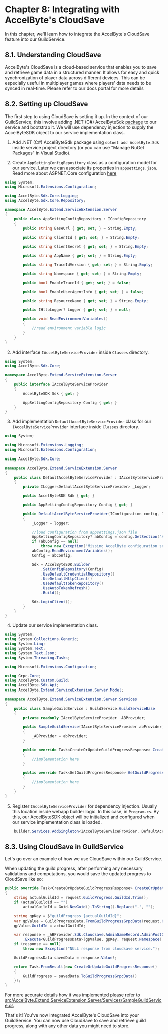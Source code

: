 # Chapter 8: Integrating with AccelByte's CloudSave

In this chapter, we'll learn how to integrate the AccelByte's CloudSave feature into our GuildService.

## 8.1. Understanding CloudSave

AccelByte's CloudSave is a cloud-based service that enables you to save and retrieve game data in 
a structured manner. It allows for easy and quick synchronization of player data across different 
devices. This can be especially useful in multiplayer games where players' data needs to be synced 
in real-time. Please refer to our docs portal for more details

## 8.2. Setting up CloudSave

The first step to using CloudSave is setting it up. 
In the context of our GuildService, this involve adding .NET (C#) AccelByteSdk [package](https://www.nuget.org/packages/AccelByte.Sdk/) to our service and bootstrap it.
We will use dependency injection to supply the AccelByteSDK object to our service implementation class.

1. Add .NET (C#) AccelByteSdk package using `dotnet add AccelByte.Sdk` inside service project directory (or you can use "Manage NuGet Packages" in Visual Studio).

2. Create `AppSettingConfigRepository` class as a configuration model for our service. Later we can associate its properties in `appsettings.json`. Read more about ASPNET.Core configuration [here](https://learn.microsoft.com/en-us/aspnet/core/fundamentals/configuration/?view=aspnetcore-6.0)
```csharp
using System;
using Microsoft.Extensions.Configuration;

using AccelByte.Sdk.Core.Logging;
using AccelByte.Sdk.Core.Repository;

namespace AccelByte.Extend.ServiceExtension.Server
{
    public class AppSettingConfigRepository : IConfigRepository
    {
        public string BaseUrl { get; set; } = String.Empty;

        public string ClientId { get; set; } = String.Empty;

        public string ClientSecret { get; set; } = String.Empty;

        public string AppName { get; set; } = String.Empty;

        public string TraceIdVersion { get; set; } = String.Empty;

        public string Namespace { get; set; } = String.Empty;

        public bool EnableTraceId { get; set; } = false;

        public bool EnableUserAgentInfo { get; set; } = false;

        public string ResourceName { get; set; } = String.Empty;

        public IHttpLogger? Logger { get; set; } = null;

        public void ReadEnvironmentVariables()
        {
            //read environment variable logic
        }
    }
}
```

2. Add interface `IAccelByteServiceProvider` inside `Classes` directory.
```csharp
using System;
using AccelByte.Sdk.Core;

namespace AccelByte.Extend.ServiceExtension.Server
{
    public interface IAccelByteServiceProvider
    {
        AccelByteSDK Sdk { get; }

        AppSettingConfigRepository Config { get; }
    }
}
```

3. Add implementation `DefaultAccelByteServiceProvider` class for our `IAccelByteServiceProvider` interface inside `Classes` directory.
```csharp
using System;

using Microsoft.Extensions.Logging;
using Microsoft.Extensions.Configuration;

using AccelByte.Sdk.Core;

namespace AccelByte.Extend.ServiceExtension.Server
{
    public class DefaultAccelByteServiceProvider : IAccelByteServiceProvider
    {
        private ILogger<DefaultAccelByteServiceProvider> _Logger;

        public AccelByteSDK Sdk { get; }

        public AppSettingConfigRepository Config { get; }

        public DefaultAccelByteServiceProvider(IConfiguration config, ILogger<DefaultAccelByteServiceProvider> logger)
        {
            _Logger = logger;

            //load configuration from appsettings.json file
            AppSettingConfigRepository? abConfig = config.GetSection("AccelByte").Get<AppSettingConfigRepository>();
            if (abConfig == null)
                throw new Exception("Missing AccelByte configuration section.");
            abConfig.ReadEnvironmentVariables();
            Config = abConfig;

            Sdk = AccelByteSDK.Builder
                .SetConfigRepository(Config)
                .UseDefaultCredentialRepository()
                .UseDefaultHttpClient()
                .UseDefaultTokenRepository()
                .UseAutoTokenRefresh()
                .Build();

            Sdk.LoginClient();
        }
    }
}
```

4. Update our service implementation class.
```csharp
using System;
using System.Collections.Generic;
using System.Linq;
using System.Text;
using System.Text.Json;
using System.Threading.Tasks;

using Microsoft.Extensions.Configuration;

using Grpc.Core;
using AccelByte.Custom.Guild;
using AccelByte.Sdk.Api;
using AccelByte.Extend.ServiceExtension.Server.Model;

namespace AccelByte.Extend.ServiceExtension.Server.Services
{
    public class SampleGuildService : GuildService.GuildServiceBase
    {
        private readonly IAccelByteServiceProvider _ABProvider;

        public SampleGuildService(IAccelByteServiceProvider abProvider)
        {
            _ABProvider = abProvider;
        }

        public override Task<CreateOrUpdateGuildProgressResponse> CreateOrUpdateGuildProgress(CreateOrUpdateGuildProgressRequest request, ServerCallContext context)
        {
            //implementation here
        }

        public override Task<GetGuildProgressResponse> GetGuildProgress(GetGuildProgressRequest request, ServerCallContext context)
        {
            //implementation here
        }
    }
}
```

5. Register `IAccelByteServiceProvider` for dependency injection. Usually this location inside webapp builder logic. In this case, in `Program.cs`. By this, our AccelByteSDK object will be initialized and configured when our service implementation class is loaded.
```csharp
    builder.Services.AddSingleton<IAccelByteServiceProvider, DefaultAccelByteServiceProvider>()
```

## 8.3. Using CloudSave in GuildService

Let's go over an example of how we use CloudSave within our GuildService.

When updating the guild progress, after performing any necessary validations and computations, 
you would save the updated progress to CloudSave like so:

```csharp
public override Task<CreateOrUpdateGuildProgressResponse> CreateOrUpdateGuildProgress(CreateOrUpdateGuildProgressRequest request, ServerCallContext context)
{
    string actualGuildId = request.GuildProgress.GuildId.Trim();
    if (actualGuildId == "")
        actualGuildId = Guid.NewGuid().ToString().Replace("-", "");

    string gpKey = $"guildProgress_{actualGuildId}";
    var gpValue = GuildProgressData.FromGuildProgressGrpcData(request.GuildProgress);
    gpValue.GuildId = actualGuildId;

    var response = _ABProvider.Sdk.Cloudsave.AdminGameRecord.AdminPostGameRecordHandlerV1Op
        .Execute<GuildProgressData>(gpValue, gpKey, request.Namespace);
    if (response == null)
        throw new Exception("NULL response from cloudsave service.");

    GuildProgressData savedData = response.Value!;

    return Task.FromResult(new CreateOrUpdateGuildProgressResponse()
    {
        GuildProgress = savedData.ToGuildProgressGrpcData()
    });
}
```

For more accurate details how it was implemented please refer to [src/AccelByte.Extend.ServiceExtension.Server/Services/SampleGuildService.cs](src/AccelByte.Extend.ServiceExtension.Server/Services/SampleGuildService.cs)

That's it! You've now integrated AccelByte's CloudSave into your GuildService. 
You can now use CloudSave to save and retrieve guild progress, along with any other 
data you might need to store.